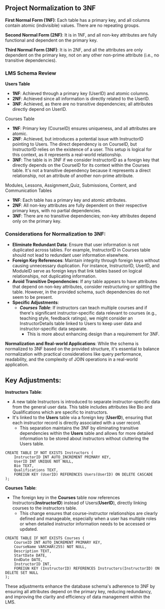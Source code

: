 ## Project Normalization to 3NF

**First Normal Form (1NF)**: Each table has a primary key, and all columns contain atomic (indivisible) values. There are no repeating groups.

**Second Normal Form (2NF)**: It is in 1NF, and all non-key attributes are fully functional and dependent on the primary key.

**Third Normal Form (3NF)**: It is in 2NF, and all the attributes are only dependent on the primary key, not on any other non-prime attribute (i.e., no transitive dependencies).


### LMS Schema Review

**Users Table**
* **1NF**: Achieved through a primary key (UserID) and atomic columns.
* **2NF**: Achieved since all information is directly related to the UserID.
* **3NF**: Achieved, as there are no transitive dependencies; all attributes directly depend on UserID.

Courses Table
* **1NF**: Primary key (CourseID) ensures uniqueness, and all attributes are atomic.
* **2NF**: Achieved, but introduces a potential issue with InstructorID pointing to Users. The direct dependency is on CourseID, but InstructorID relies on the existence of a user. This setup is logical for this context, as it represents a real-world relationship.
* **3NF**: The table is in 3NF if we consider InstructorID as a foreign key that directly depends on the CourseID for its context within the Courses table. It's not a transitive dependency because it represents a direct relationship, not an attribute of another non-prime attribute.

Modules, Lessons, Assignment_Quiz, Submissions, Content, and Communication Tables
* **1NF**: Each table has a primary key and atomic attributes.
* **2NF**: All non-key attributes are fully dependent on their respective primary keys, with no partial dependencies.
* **3NF**: There are no transitive dependencies; non-key attributes depend only on the primary key.

### Considerations for Normalization to **3NF**:

* **Eliminate Redundant Data**: Ensure that user information is not duplicated across tables. For example, InstructorID in Courses table should not lead to redundant user information elsewhere.
* **Foreign Key References**: Maintain integrity through foreign keys without causing unnecessary duplication. For instance, InstructorID, UserID, and ModuleID serve as foreign keys that link tables based on logical relationships, not duplicating information.
* **Avoid Transitive Dependencies**: If any table appears to have attributes that depend on non-key attributes, consider restructuring or splitting the table. However, in the provided schema, such dependencies do not seem to be present.
* **Specific Adjustments**:
  * **_Courses Table_**: If instructors can teach multiple courses and if there's significant instructor-specific data relevant to courses (e.g., teaching style, feedback ratings), we might consider an InstructorDetails table linked to Users to keep user data and instructor-specific data separate. 
    * This is more about enhancing design than a requirement for 3NF.

**Normalization and Real-world Applications**: While the schema is normalized to 3NF based on the provided structure, it's essential to balance normalization with practical considerations like query performance, readability, and the complexity of JOIN operations in a real-world application.



## Key Adjustments:
**Instructors Table**: 
* A new table Instructors is introduced to separate instructor-specific data 
from the general user data. This table includes attributes like Bio and Qualifications which are 
specific to instructors. 
* It's linked to the **Users** table via a foreign key (**UserID**), ensuring that each instructor record is directly associated with a user record. 
  * This separation maintains the 3NF by eliminating transitive dependencies within the **Users** table and allows for more detailed information to be stored about instructors without 
cluttering the Users table.

```mysql
CREATE TABLE IF NOT EXISTS Instructors (
    InstructorID INT AUTO_INCREMENT PRIMARY KEY,
    UserID INT UNIQUE NOT NULL,
    Bio TEXT,
    Qualifications TEXT,
    FOREIGN KEY (UserID) REFERENCES Users(UserID) ON DELETE CASCADE
);
```

**Courses Table**: 

* The foreign key in the **Courses** table now references Instructors(**InstructorID**) instead of Users(**UserID**), directly linking courses to the instructors table. 
  * This change ensures that course-instructor relationships are clearly defined and manageable, 
  especially when a user has multiple roles or when detailed instructor information needs to be 
  accessed or updated.


```mysql
CREATE TABLE IF NOT EXISTS Courses (
    CourseID INT AUTO_INCREMENT PRIMARY KEY,
    CourseName VARCHAR(255) NOT NULL,
    Description TEXT,
    StartDate DATE,
    EndDate DATE,
    InstructorID INT,
    FOREIGN KEY (InstructorID) REFERENCES Instructors(InstructorID) ON DELETE SET NULL
);
```

These adjustments enhance the database schema's adherence to 3NF by ensuring all attributes depend on the primary key, reducing redundancy, and improving the clarity and efficiency of data management within the LMS.